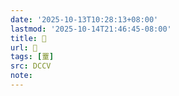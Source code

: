 ```yaml
---
date: '2025-10-13T10:28:13+08:00'
lastmod: '2025-10-14T21:46:45-08:00'
title: 􃋍
url: 􃋍
tags: [罿]
src: DCCV
note:
---
```

